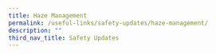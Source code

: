 ```yaml
---
title: Haze Management
permalink: /useful-links/safety-updates/haze-management/
description: ""
third_nav_title: Safety Updates
---
```

